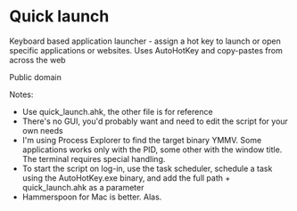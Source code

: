 # Quick launch

Keyboard based application launcher - assign a hot key to launch or open specific applications or websites.
Uses AutoHotKey and copy-pastes from across the web

Public domain

Notes:
* Use quick_launch.ahk, the other file is for reference
* There's no GUI, you'd probably want and need to edit the script for your own needs
* I'm using Process Explorer to find the target binary YMMV. Some applications works only with the PID, some other with the window title. The terminal requires special handling.
* To start the script on log-in, use the task scheduler, schedule a task using the AutoHotKey.exe binary, and add the full path + quick_launch.ahk as a parameter
* Hammerspoon for Mac is better. Alas.

